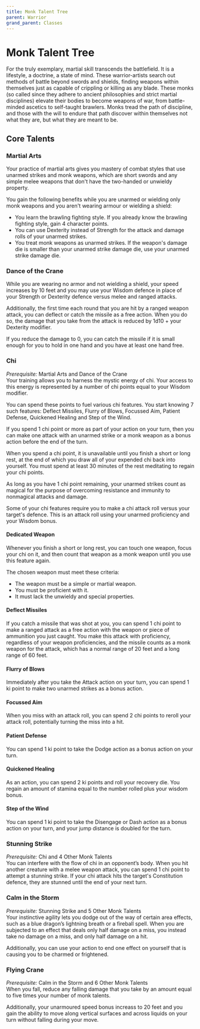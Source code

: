 ```yaml
---
title: Monk Talent Tree
parent: Warrior
grand_parent: Classes
---
```


# Monk Talent Tree
For the truly exemplary, martial skill transcends the battlefield. It is a lifestyle, a doctrine, a state of mind. These warrior-artists search out methods of battle beyond swords and shields, finding weapons within themselves just as capable of crippling or killing as any blade. These monks (so called since they adhere to ancient philosophies and strict martial disciplines) elevate their bodies to become weapons of war, from battle-minded ascetics to self-taught brawlers. Monks tread the path of discipline, and those with the will to endure that path discover within themselves not what they are, but what they are meant to be.

## Core Talents

### Martial Arts
Your practice of martial arts gives you mastery of combat styles that use unarmed strikes and monk weapons, which are short swords and any simple melee weapons that don't have the two-handed or unwieldy property.

You gain the following benefits while you are unarmed or wielding only monk weapons and you aren't wearing armour or wielding a shield:
* You learn the brawling fighting style. If you already know the brawling fighting style, gain 4 character points.
* You can use Dexterity instead of Strength for the attack and damage rolls of your unarmed strikes.
* You treat monk weapons as unarmed strikes. If the weapon's damage die is smaller than your unarmed strike damage die, use your unarmed strike damage die.

### Dance of the Crane
While you are wearing no armor and not wielding a shield, your speed increases by 10 feet and you may use your Wisdom defence in place of your Strength or Dexterity defence versus melee and ranged attacks.

Additionally, the first time each round that you are hit by a ranged weapon attack, you can deflect or catch the missile as a free action. When you do so, the damage that you take from the attack is reduced by 1d10 + your Dexterity modifier.

If you reduce the damage to 0, you can catch the missile if it is small enough for you to hold in one hand and you have at least one hand free.

### Chi
*Prerequisite:* Martial Arts and Dance of the Crane<br>
Your training allows you to harness the mystic energy of chi. Your access to this energy is represented by a number of chi points equal to your Wisdom modifier.

You can spend these points to fuel various chi features. You start knowing 7 such features: Deflect Missiles, Flurry of Blows, Focussed Aim, Patient Defense, Quickened Healing and Step of the Wind.

If you spend 1 chi point or more as part of your action on your turn, then you can make one attack with an unarmed strike or a monk weapon as a bonus action before the end of the turn.

When you spend a chi point, it is unavailable until you finish a short or long rest, at the end of which you draw all of your expended chi back into yourself. You must spend at least 30 minutes of the rest meditating to regain your chi points.

As long as you have 1 chi point remaining, your unarmed strikes count as magical for the purpose of overcoming resistance and immunity to nonmagical attacks and damage.

Some of your chi features require you to make a chi attack roll versus your target's defence. This is an attack roll using your unarmed proficiency and your Wisdom bonus.

#### Dedicated Weapon
Whenever you finish a short or long rest, you can touch one weapon, focus your chi on it, and then count that weapon as a monk weapon until you use this feature again.

The chosen weapon must meet these criteria:
* The weapon must be a simple or martial weapon.
* You must be proficient with it.
* It must lack the unwieldy and special properties.

#### Deflect Missiles
If you catch a missile that was shot at you, you can spend 1 chi point to make a ranged attack as a free action with the weapon or piece of ammunition you just caught. You make this attack with proficiency, regardless of your weapon proficiencies, and the missile counts as a monk weapon for the attack, which has a normal range of 20 feet and a long range of 60 feet.

#### Flurry of Blows
Immediately after you take the Attack action on your turn, you can spend 1 ki point to make two unarmed strikes as a bonus action.

#### Focussed Aim
When you miss with an attack roll, you can spend 2 chi points to reroll your attack roll, potentially turning the miss into a hit.

#### Patient Defense
You can spend 1 ki point to take the Dodge action as a bonus action on your turn.

#### Quickened Healing
As an action, you can spend 2 ki points and roll your recovery die. You regain an amount of stamina equal to the number rolled plus your wisdom bonus.

#### Step of the Wind
You can spend 1 ki point to take the Disengage or Dash action as a bonus action on your turn, and your jump distance is doubled for the turn.

### Stunning Strike
*Prerequisite:* Chi and 4 Other Monk Talents<br>
You can interfere with the flow of chi in an opponent’s body. When you hit another creature with a melee weapon attack, you can spend 1 chi point to attempt a stunning strike. If your chi attack hits the target's Constitution defence, they are stunned until the end of your next turn.

### Calm in the Storm
*Prerequisite:* Stunning Strike and 5 Other Monk Talents<br>
Your instinctive agility lets you dodge out of the way of certain area effects, such as a blue dragon’s lightning breath or a fireball spell. When you are subjected to an effect that deals only half damage on a miss, you instead take no damage on a miss, and only half damage on a hit.

Additionally, you can use your action to end one effect on yourself that is causing you to be charmed or frightened.

### Flying Crane
*Prerequisite:* Calm in the Storm and 6 Other Monk Talents<br>
When you fall, reduce any falling damage that you take by an amount equal to five times your number of monk talents.

Additionally, your unarmoured speed bonus increass to 20 feet and you gain the ability to move along vertical surfaces and across liquids on your turn without falling during your move.